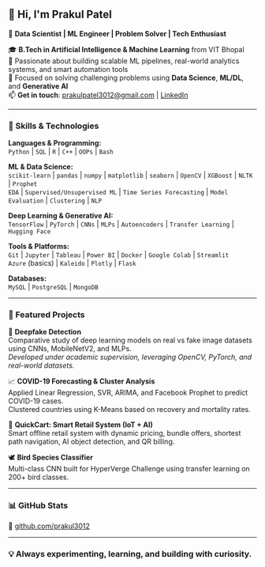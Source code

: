 ## 👋 Hi, I'm Prakul Patel  
🎯 **Data Scientist | ML Engineer | Problem Solver | Tech Enthusiast**

🎓 **B.Tech in Artificial Intelligence & Machine Learning** from VIT Bhopal  
💼 Passionate about building scalable ML pipelines, real-world analytics systems, and smart automation tools  
🧠 Focused on solving challenging problems using **Data Science**, **ML/DL**, and **Generative AI**  
📫 **Get in touch**: [prakulpatel3012@gmail.com](mailto:work.prakulpatel@gmail.com) | [LinkedIn](https://linkedin.com/in/prakulpatel)

---

### 🚀 Skills & Technologies  

**Languages & Programming:**  
`Python` | `SQL` | `R` | `C++` | `OOPs` | `Bash`

**ML & Data Science:**  
`scikit-learn` | `pandas` | `numpy` | `matplotlib` | `seaborn` | `OpenCV` | `XGBoost` | `NLTK` | `Prophet`  
`EDA` | `Supervised/Unsupervised ML` | `Time Series Forecasting` | `Model Evaluation` | `Clustering` | `NLP`  

**Deep Learning & Generative AI:**  
`TensorFlow` | `PyTorch` | `CNNs` | `MLPs` | `Autoencoders` | `Transfer Learning` | `Hugging Face`

**Tools & Platforms:**  
`Git` | `Jupyter` | `Tableau` | `Power BI` | `Docker` | `Google Colab` | `Streamlit`  
`Azure` (basics) | `Kaleido` | `Plotly` | `Flask`

**Databases:**  
`MySQL` | `PostgreSQL` | `MongoDB`

---

### 📌 Featured Projects

🧠 **Deepfake Detection**  
Comparative study of deep learning models on real vs fake image datasets using CNNs, MobileNetV2, and MLPs.  
_Developed under academic supervision, leveraging OpenCV, PyTorch, and real-world datasets._

📈 **COVID-19 Forecasting & Cluster Analysis**  
Applied Linear Regression, SVR, ARIMA, and Facebook Prophet to predict COVID-19 cases.  
Clustered countries using K-Means based on recovery and mortality rates.

🛒 **QuickCart: Smart Retail System (IoT + AI)**  
Smart offline retail system with dynamic pricing, bundle offers, shortest path navigation, AI object detection, and QR billing.

🕊 **Bird Species Classifier**  
Multi-class CNN built for HyperVerge Challenge using transfer learning on 200+ bird classes.

---

### 📊 GitHub Stats

🔗 [github.com/prakul3012](https://github.com/prakulsmarty)

---

### 💡 Always experimenting, learning, and building with curiosity.
